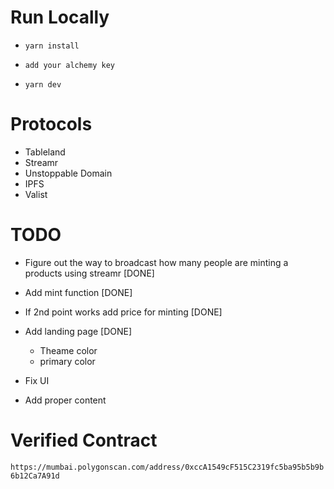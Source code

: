 # Run Locally

- `yarn install`

- `add your alchemy key`

- `yarn dev`

# Protocols

- Tableland
- Streamr
- Unstoppable Domain
- IPFS
- Valist

# TODO

- Figure out the way to broadcast how many people are minting a products using streamr [DONE]
- Add mint function [DONE]
- If 2nd point works add price for minting [DONE]
- Add landing page [DONE]

  - Theame color
  - primary color

- Fix UI
- Add proper content

# Verified Contract

`https://mumbai.polygonscan.com/address/0xccA1549cF515C2319fc5ba95b5b9b6b12Ca7A91d`
